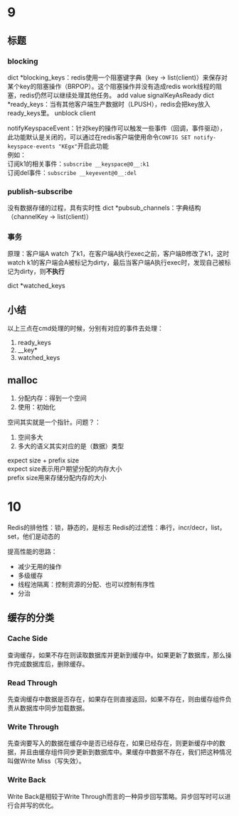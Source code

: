 # 9
## 标题
### blocking
dict *blocking_keys：redis使用一个阻塞键字典（key -> list(client)）来保存对某个key的阻塞操作（BRPOP）。这个阻塞操作并没有造成redis work线程的阻塞，redis仍然可以继续处理其他任务。
add value
signalKeyAsReady
dict *ready_keys：当有其他客户端生产数据时（LPUSH），redis会把key放入ready_keys里。
unblock client


notifyKeyspaceEvent：针对key的操作可以触发一些事件（回调，事件驱动），此功能默认是关闭的，可以通过在redis客户端使用命令`CONFIG SET notify-keyspace-events "KEgx"`开启此功能  
例如：  
订阅k1的相关事件：`subscribe __keyspace@0__:k1`  
订阅del事件：`subscribe __keyevent@0__:del`


### publish-subscribe
没有数据存储的过程，具有实时性
dict *pubsub_channels：字典结构（channelKey -> list(client)）


### 事务
原理：客户端A watch 了k1，在客户端A执行exec之前，客户端B修改了k1，这时 watch k1的客户端会A被标记为dirty，最后当客户端A执行exec时，发现自己被标记为dirty，则**不执行**

dict *watched_keys


## 小结
以上三点在cmd处理的时候，分别有对应的事件去处理：
1. ready_keys
2. __key*
3. watched_keys


## malloc
1. 分配内存：得到一个空间
2. 使用：初始化

空间其实就是一个指针。问题？：
1. 空间多大
2. 多大的语义其实对应的是（数据）类型

expect size + prefix size  
expect size表示用户期望分配的内存大小  
prefix size用来存储分配内存的大小

# 10
Redis的排他性：锁，静态的，是标志
Redis的过滤性：串行，incr/decr，list，set，他们是动态的

提高性能的思路：
- 减少无用的操作
- 多级缓存
- 线程池隔离：控制资源的分配、也可以控制有序性
- 分治

## 缓存的分类

### Cache Side
查询缓存，如果不存在则读取数据库并更新到缓存中。如果更新了数据库，那么操作完成数据库后，删除缓存。

### Read Through
先查询缓存中数据是否存在，如果存在则直接返回，如果不存在，则由缓存组件负责从数据库中同步加载数据。

### Write Through
先查询要写入的数据在缓存中是否已经存在，如果已经存在，则更新缓存中的数据，并且由缓存组件同步更新到数据库中。果缓存中数据不存在，我们把这种情况叫做Write Miss（写失效）。

### Write Back
Write Back是相较于Write Through而言的一种异步回写策略。异步回写时可以进行合并写的优化。